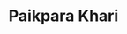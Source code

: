 ---
title: "Paikpara Khari"
title_bn: "পাইকপারা খাড়ি"
description: "This river respectively comes out from Bara Chanshara Barabeel and Chota Chanshara Barabeel at Porsha Upazilla, Naogaon and meets with Pathardanga Khari."
---